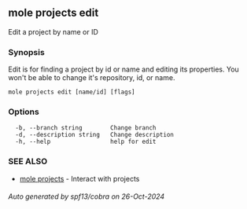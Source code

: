 ## mole projects edit

Edit a project by name or ID

### Synopsis

Edit is for finding a project by id or name and editing its properties.
	You won't be able to change it's repository, id, or name.

```
mole projects edit [name/id] [flags]
```

### Options

```
  -b, --branch string        Change branch
  -d, --description string   Change description
  -h, --help                 help for edit
```

### SEE ALSO

* [mole projects](mole_projects.md)	 - Interact with projects

###### Auto generated by spf13/cobra on 26-Oct-2024
